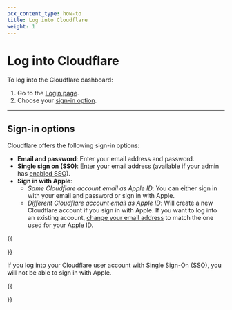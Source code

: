 ```yaml
---
pcx_content_type: how-to
title: Log into Cloudflare
weight: 1
---
```


# Log into Cloudflare

To log into the Cloudflare dashboard:

1. Go to the [Login page](https://dash.cloudflare.com/login).
2. Choose your [sign-in option](#sign-in-options).

---

## Sign-in options

Cloudflare offers the following sign-in options:
- **Email and password**: Enter your email address and password.
- **Single sign on (SS0)**: Enter your email address (available if your admin has [enabled SSO](/cloudflare-one/applications/configure-apps/dash-sso-apps/)).
- **Sign in with Apple**: 
    - *Same Cloudflare account email as Apple ID*: You can either sign in with your email and password or sign in with Apple.
    - *Different Cloudflare account email as Apple ID*: Will create a new Cloudflare account if you sign in with Apple. If you want to log into an existing account, [change your email address](/fundamentals/account-and-billing/account-maintenance/change-password-or-email/) to match the one used for your Apple ID.

{{<Aside type="note">}}

If you log into your Cloudflare user account with Single Sign-On (SSO), you will not be able to sign in with Apple.

{{</Aside>}}